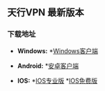 ## 天行VPN 最新版本

### 下载地址

- **Windows:**
    *[Windows客户端](https://github.com/newbreedlimited/TXVPN/raw/master/TxWinVPN.zip)


- **Android:**
    *[安卓客户端](https://github.com/newbreedlimited/TXVPN/raw/master/TxWinVPN.zip)


- **IOS:** 
    *[IOS专业版](http://172.104.125.5/ios/iosfree.html)
    *[IOS免费版](http://172.104.125.5/ios/iospro.html)


